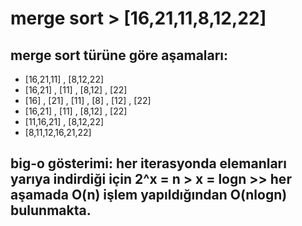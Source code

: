 # merge sort > [16,21,11,8,12,22]

## merge sort türüne göre aşamaları:

- [16,21,11] , [8,12,22]
- [16,21] , [11] , [8,12] , [22]
- [16] , [21] , [11] , [8] , [12] , [22]
- [16,21] , [11] , [8,12] , [22]
- [11,16,21] , [8,12,22]
- [8,11,12,16,21,22]

## big-o gösterimi: her iterasyonda elemanları yarıya indirdiği için 2^x = n > x = logn >> her aşamada O(n) işlem yapıldığından O(nlogn) bulunmakta. 